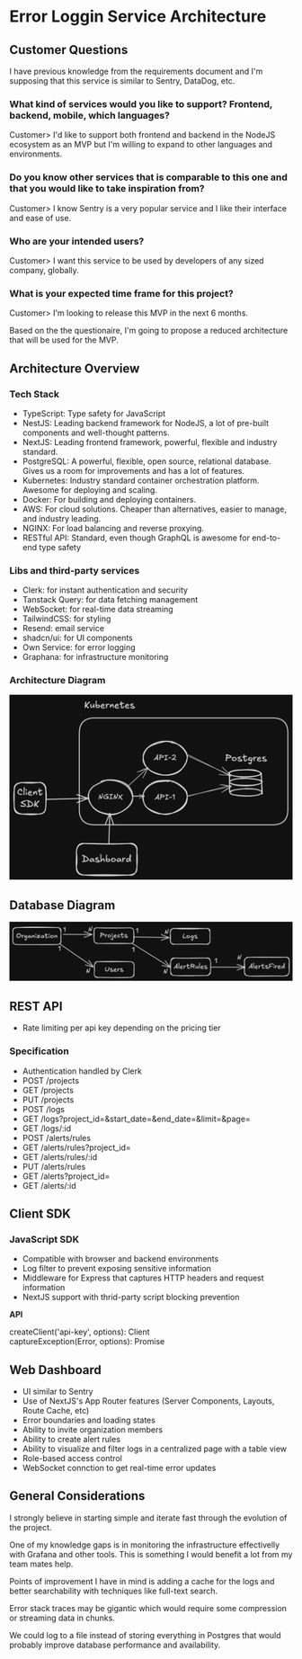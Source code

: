 # Error Loggin Service Architecture

## Customer Questions

I have previous knowledge from the requirements document and I'm supposing that this service is similar to Sentry, DataDog, etc.

### What kind of services would you like to support? Frontend, backend, mobile, which languages?

Customer> I'd like to support both frontend and backend in the NodeJS ecosystem as an MVP but I'm willing to expand to other languages and environments.

### Do you know other services that is comparable to this one and that you would like to take inspiration from?

Customer> I know Sentry is a very popular service and I like their interface and ease of use.

### Who are your intended users?

Customer> I want this service to be used by developers of any sized company, globally.

### What is your expected time frame for this project?

Customer> I'm looking to release this MVP in the next 6 months.

Based on the the questionaire, I'm going to propose a reduced architecture that will be used for the MVP.

## Architecture Overview

### Tech Stack

- TypeScript: Type safety for JavaScript
- NestJS: Leading backend framework for NodeJS, a lot of pre-built components and well-thought patterns.
- NextJS: Leading frontend framework, powerful, flexible and industry standard.
- PostgreSQL: A powerful, flexible, open source, relational database. Gives us a room for improvements and has a lot of features.
- Kubernetes: Industry standard container orchestration platform. Awesome for deploying and scaling.
- Docker: For building and deploying containers.
- AWS: For cloud solutions. Cheaper than alternatives, easier to manage, and industry leading.
- NGINX: For load balancing and reverse proxying.
- RESTful API: Standard, even though GraphQL is awesome for end-to-end type safety

### Libs and third-party services

- Clerk: for instant authentication and security
- Tanstack Query: for data fetching management
- WebSocket: for real-time data streaming
- TailwindCSS: for styling
- Resend: email service
- shadcn/ui: for UI components
- Own Service: for error logging
- Graphana: for infrastructure monitoring

### Architecture Diagram

![Architecture Diagram](./infrastructure.png)

## Database Diagram

![Database Diagram](./database.png)

## REST API

- Rate limiting per api key depending on the pricing tier

### Specification

- Authentication handled by Clerk
- POST /projects
- GET /projects
- PUT /projects
- POST /logs
- GET /logs?project_id=&start_date=&end_date=&limit=&page=
- GET /logs/:id
- POST /alerts/rules
- GET /alerts/rules?project_id=
- GET /alerts/rules/:id
- PUT /alerts/rules
- GET /alerts?project_id=
- GET /alerts/:id

## Client SDK

### JavaScript SDK

- Compatible with browser and backend environments
- Log filter to prevent exposing sensitive information
- Middleware for Express that captures HTTP headers and request information
- NextJS support with thrid-party script blocking prevention

**API**

createClient('api-key', options): Client  
captureException(Error, options): Promise<Log>

## Web Dashboard

- UI similar to Sentry
- Use of NextJS's App Router features (Server Components, Layouts, Route Cache, etc)
- Error boundaries and loading states
- Ability to invite organization members
- Ability to create alert rules
- Ability to visualize and filter logs in a centralized page with a table view
- Role-based access control
- WebSocket connction to get real-time error updates


## General Considerations

I strongly believe in starting simple and iterate fast through the evolution of the project.  

One of my knowledge gaps is in monitoring the infrastructure effectivelly with Grafana and other tools. This is something I would benefit a lot from my team mates help.  

Points of improvement I have in mind is adding a cache for the logs and better searchability with techniques like full-text search.  

Error stack traces may be gigantic which would require some compression or streaming data in chunks.  

We could log to a file instead of storing everything in Postgres that would probably improve database performance and availability.  